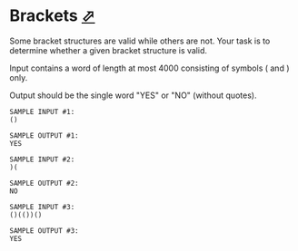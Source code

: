 # Brackets [⬀](http://acm.mipt.ru/judge/problems.pl?problem=008&lang=en)

Some bracket structures are valid while others are not. Your task is to determine whether a given bracket structure is valid.

Input contains a word of length at most 4000 consisting of symbols ( and ) only.

Output should be the single word "YES" or "NO" (without quotes).

```
SAMPLE INPUT #1:
()

SAMPLE OUTPUT #1:
YES

SAMPLE INPUT #2:
)(

SAMPLE OUTPUT #2:
NO

SAMPLE INPUT #3:
()(())()

SAMPLE OUTPUT #3:
YES
```